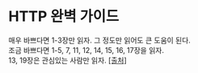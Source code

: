 # HTTP 완벽 가이드
매우 바쁘다면 1-3장만 읽자. 그 정도만 읽어도 큰 도움이 된다.  
조금 바쁘다면 1-5, 7, 11, 12, 14, 15, 16, 17장을 읽자.  
13, 19장은 관심있는 사람만 읽자.  [[출처]](https://blog.npcode.com/2015/06/07/%EC%9B%B9-%ED%94%84%EB%A1%9C%EA%B7%B8%EB%9E%98%EB%A8%B8%EB%A5%BC-%EC%9C%84%ED%95%9C-http-%EC%99%84%EB%B2%BD-%EA%B0%80%EC%9D%B4%EB%93%9C-%EC%9D%BD%EB%8A%94-%EB%B2%95/)
